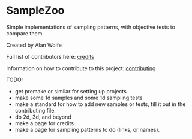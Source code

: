 # SampleZoo
Simple implementations of sampling patterns, with objective tests to compare them.

Created by Alan Wolfe

Full list of contributors here: [credits](credits.md)

Information on how to contribute to this project: [contributing](contributing.md)

TODO:
* get premake or similar for setting up projects
* make some 1d samples and some 1d sampling tests
* make a standard for how to add new samples or tests, fill it out in the contributing file.
* do 2d, 3d, and beyond
* make a page for credits
* make a page for sampling patterns to do (links, or names).
